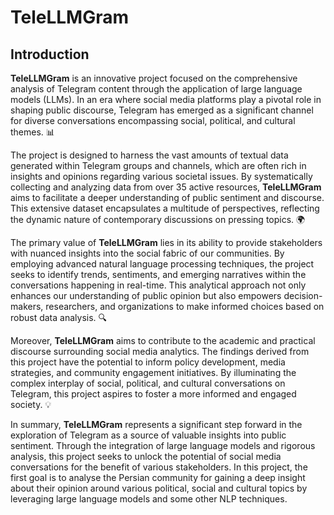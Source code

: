 # TeleLLMGram

## Introduction

**TeleLLMGram** is an innovative project focused on the comprehensive analysis of Telegram content through the application of large language models (LLMs). In an era where social media platforms play a pivotal role in shaping public discourse, Telegram has emerged as a significant channel for diverse conversations encompassing social, political, and cultural themes. 📊

The project is designed to harness the vast amounts of textual data generated within Telegram groups and channels, which are often rich in insights and opinions regarding various societal issues. By systematically collecting and analyzing data from over 35 active resources, **TeleLLMGram** aims to facilitate a deeper understanding of public sentiment and discourse. This extensive dataset encapsulates a multitude of perspectives, reflecting the dynamic nature of contemporary discussions on pressing topics. 🌍

The primary value of **TeleLLMGram** lies in its ability to provide stakeholders with nuanced insights into the social fabric of our communities. By employing advanced natural language processing techniques, the project seeks to identify trends, sentiments, and emerging narratives within the conversations happening in real-time. This analytical approach not only enhances our understanding of public opinion but also empowers decision-makers, researchers, and organizations to make informed choices based on robust data analysis. 🔍

Moreover, **TeleLLMGram** aims to contribute to the academic and practical discourse surrounding social media analytics. The findings derived from this project have the potential to inform policy development, media strategies, and community engagement initiatives. By illuminating the complex interplay of social, political, and cultural conversations on Telegram, this project aspires to foster a more informed and engaged society. 💡

In summary, **TeleLLMGram** represents a significant step forward in the exploration of Telegram as a source of valuable insights into public sentiment. Through the integration of large language models and rigorous analysis, this project seeks to unlock the potential of social media conversations for the benefit of various stakeholders. In this project, the first goal is to analyse the Persian community for gaining a deep insight about their opinion around various political, social and cultural topics by leveraging large language models and some other NLP techniques.
